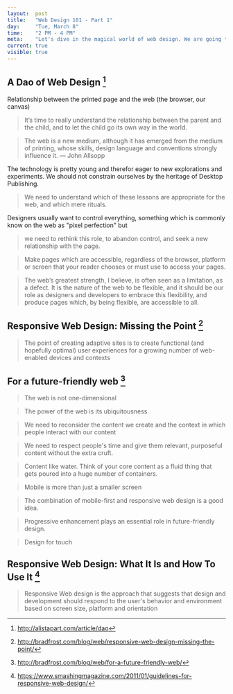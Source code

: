 ```yaml
---
layout:  post
title:   "Web Design 101 - Part 1"
day:     "Tue, March 8"
time:    "2 PM - 4 PM"
meta:    "Let's dive in the magical world of web design. We are going to set the initial basis for the course with an introduction on the subject followed by policies and information of the course"
current: true
visible: true
---
```


## A Dao of Web Design [^1]

Relationship between the printed page and the web (the browser, our canvas)

> It’s time to really understand the relationship between the parent and the child, and to let the child go its own way in the world.

> The web is a new medium, although it has emerged from the medium of printing, whose skills, design language and conventions strongly influence it.
— John Allsopp

The technology is pretty young and therefor eager to new explorations and experiments. We should not constrain ourselves by the heritage of Desktop Publishing.

> We need to understand which of these lessons are appropriate for the web, and which mere rituals.

Designers usually want to control everything, something which is commonly know on the web as "pixel perfection" but 

> we need to rethink this role, to abandon control, and seek a new relationship with the page.

> Make pages which are accessible, regardless of the browser, platform or screen that your reader chooses or must use to access your pages.

> The web’s greatest strength, I believe, is often seen as a limitation, as a defect. It is the nature of the web to be flexible, and it should be our role as designers and developers to embrace this flexibility, and produce pages which, by being flexible, are accessible to all.

## Responsive Web Design: Missing the Point [^2]

> The point of creating adaptive sites is to create functional (and hopefully optimal) user experiences for a growing number of web-enabled devices and contexts

## For a future-friendly web [^3]

> The web is not one-dimensional

> The power of the web is its ubiquitousness

> We need to reconsider the content we create and the context in which people interact with our content

>  We need to respect people's time and give them relevant, purposeful content without the extra cruft.

> Content like water. Think of your core content as a fluid thing that gets poured into a huge number of containers. 

> Mobile is more than just a smaller screen

> The combination of mobile-first and responsive web design is a good idea.

> Progressive enhancement plays an essential role in future-friendly design.

> Design for touch

## Responsive Web Design: What It Is and How To Use It [^4]

> Responsive Web design is the approach that suggests that design and development should respond to the user's behavior and environment based on screen size, platform and orientation




[^1]: http://alistapart.com/article/dao
[^2]: http://bradfrost.com/blog/web/responsive-web-design-missing-the-point/
[^3]: http://bradfrost.com/blog/web/for-a-future-friendly-web/
[^4]: https://www.smashingmagazine.com/2011/01/guidelines-for-responsive-web-design/
